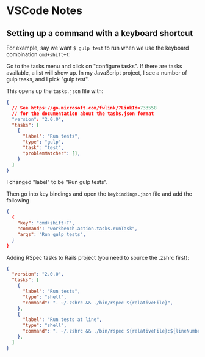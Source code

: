 # VSCode Notes

## Setting up a command with a keyboard shortcut

For example, say we want `$ gulp test` to run when we use the keyboard combination `cmd+shift+t`:

Go to the tasks menu and click on "configure tasks".  If there are tasks available, a list will show up.  In my JavaScript project, I see a number of gulp tasks, and I pick "gulp test".

This opens up the `tasks.json` file with:

```json
{
  // See https://go.microsoft.com/fwlink/?LinkId=733558
  // for the documentation about the tasks.json format
  "version": "2.0.0",
  "tasks": [
    {
      "label": "Run tests",
      "type": "gulp",
      "task": "test",
      "problemMatcher": [],
    }
  ]
}
```

I changed "label" to be "Run gulp tests".

Then go into key bindings and open the `keybindings.json` file and add the following

```json
{
  {
    "key": "cmd+shift+T",
    "command": "workbench.action.tasks.runTask",
    "args": "Run gulp tests",
  }
}
```

Adding RSpec tasks to Rails project (you need to source the .zshrc first):

```json
{
  "version": "2.0.0",
  "tasks": [
    {
      "label": "Run tests",
      "type": "shell",
      "command": ". ~/.zshrc && ./bin/rspec ${relativeFile}",
    },
    {
      "label": "Run tests at line",
      "type": "shell",
      "command": ". ~/.zshrc && ./bin/rspec ${relativeFile}:${lineNumber}",
    },
  ]
}
```
